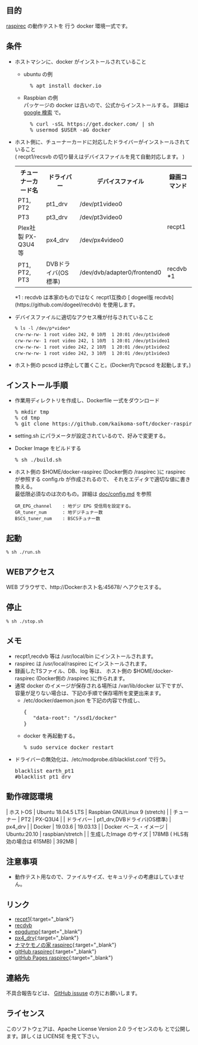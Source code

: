 
## 目的

[raspirec](https://kaikoma-soft.github.io/src/raspirec.html) の動作テストを
行う docker 環境一式です。

## 条件

* ホストマシンに、docker がインストールされていること
  * ubuntu の例
    <pre>
      % apt install docker.io
    </pre>

  * Raspbian の例
    <br>
    パッケージの docker は古いので、公式からインストールする。
    詳細は [google 検索](https://www.google.com/search?client=opera&q=Raspbian+docker+インストール&sourceid=opera&ie=UTF-8&oe=UTF-8)
    で。
    <pre>
      % curl -sSL https://get.docker.com/ | sh
      % usermod $USER -aG docker</pre>

* ホスト側に、チューナーカードに対応したドライバーがインストールされていること
  <br>
  ( recpt1/recsvb の切り替えはデバイスファイルを見て自動対応します。 )
  <table>
    <tr>
      <th> チューナーカード名</th>
      <th> ドライバー  </th>
      <th> デバイスファイル </th>
      <th> 録画コマンド </th>
    </tr>
    <tr>
      <td> PT1, PT2 </td>
      <td> pt1_drv </td>
      <td> /dev/pt1video0 </td>
      <td rowspan="3"> recpt1 </td>
    </tr>
    <tr>
      <td> PT3 </td>
      <td> pt3_drv </td>
      <td> /dev/pt3video0 </td>
    </tr>
    <tr>
      <td> Plex社製 PX-Q3U4 等</td>
      <td> px4_drv </td>
      <td> /dev/px4video0 </td>
    </tr>
    <tr>
      <td> PT1, PT2, PT3 </td>
      <td> DVBドライバ(OS標準) </td>
      <td> /dev/dvb/adapter0/frontend0 </td>
      <td> recdvb *1</td>
    </tr>
  </table>
  *1 : recdvb は本家のものではなく recpt1互換の [ dogeel版 recdvb](https://github.com/dogeel/recdvb) を使用します。

* デバイスファイルに適切なアクセス権が付与されていること
   ```
   % ls -l /dev/p*video*
   crw-rw-rw- 1 root video 242, 0 10月  1 20:01 /dev/pt1video0
   crw-rw-rw- 1 root video 242, 1 10月  1 20:01 /dev/pt1video1
   crw-rw-rw- 1 root video 242, 2 10月  1 20:01 /dev/pt1video2
   crw-rw-rw- 1 root video 242, 3 10月  1 20:01 /dev/pt1video3
   ```
* ホスト側の pcscd は停止して置くこと。(Docker内でpcscd を起動します。)


## インストール手順

* 作業用ディレクトリを作成し、Dockerfile 一式をダウンロード
  <pre>
  % mkdir tmp
  % cd tmp
  % git clone https://github.com/kaikoma-soft/docker-raspirec.git .
  </pre>
* setting.sh にパラメータが設定されているので、好みで変更する。
* Docker Image をビルドする
  <pre>
  % sh ./build.sh
  </pre>

* ホスト側の $HOME/docker-raspirec (Docker側の /raspirec )に
  raspirec が参照する config.rb が作成されるので、
  それをエディタで適切な値に書き換える。
  <br>
  最低限必須なのは次のもの。詳細は
  [doc/config.md](https://github.com/kaikoma-soft/raspirec/blob/master/doc/config.md) を参照
   ```
   GR_EPG_channel    : 地デジ EPG 受信局を設定する。
   GR_tuner_num      : 地デジチュナー数
   BSCS_tuner_num    : BSCSチュナー数
   ```

## 起動
   ```
   % sh ./run.sh
   ```

## WEBアクセス
   WEB ブラウザで、http://Dockerホスト名:45678/ へアクセスする。

## 停止
   ```
   % sh ./stop.sh
   ```

## メモ
* recpt1,recdvb 等は /usr/local/bin にインストールされます。
* raspirec は /usr/local/raspirec にインストールされます。
* 録画したTSファイル、DB、log 等は、
  ホスト側の $HOME/docker-raspirec (Docker側の /raspirec )に作られます。
* 通常 docker のイメージが保存される場所は /var/lib/docker 以下ですが、
  容量が足りない場合は、下記の手順で保存場所を変更出来ます。
  * /etc/docker/daemon.json を下記の内容で作成し、
    <pre>
    {
       "data-root": "/ssd1/docker"
    }
    </pre>
   * docker を再起動する。
     <pre>
     % sudo service docker restart
     </pre>
* ドライバーの無効化は、/etc/modprobe.d/blacklist.conf で行う。
  <pre>
  blacklist earth_pt1
  #blacklist pt1_drv
  </pre>

## 動作確認環境

|  ホストOS  |  Ubuntu 18.04.5 LTS | Raspbian GNU/Linux 9 (stretch) |
| チューナー |  PT2                | PX-Q3U4        |
| ドライバー | pt1_drv,DVBドライバ(OS標準) | px4_drv |
| Docker     | 19.03.6             | 19.03.13  |
| Docker ベース・イメージ | Ubuntu:20.10 | raspbian/stretch |
| 生成したImage のサイズ | 178MB (  HLS有効の場合は 615MB) | 392MB |

## 注意事項

* 動作テスト用なので、ファイルサイズ、セキュリティの考慮はしていません。

## リンク
+ [recpt1]( https://github.com/stz2012/recpt1 ){:target="_blank"}
+ [recdvb](https://github.com/dogeel/recdvb)
+ [epgdump]( https://github.com/Piro77/epgdump ){:target="_blank"}
+ [px4_drv]( https://github.com/nns779/px4_drv ){:target="_blank"}
+ [ナマケモノの家 raspirec](http://www.asahi-net.or.jp/~sy8y-siy/src/raspirec.html ){:target="_blank"}
+ [gitHub raspirec](https://github.com/kaikoma-soft/raspirec ){:target="_blank"}
+ [gitHub Pages raspirec](https://kaikoma-soft.github.io/src/raspirec.html ){:target="_blank"}

## 連絡先

不具合報告などは、
[GitHub issuse](https://github.com/kaikoma-soft/docker-raspirec/issues)
の方にお願いします。

## ライセンス
このソフトウェアは、Apache License Version 2.0 ライセンスのも
とで公開します。詳しくは LICENSE を見て下さい。



